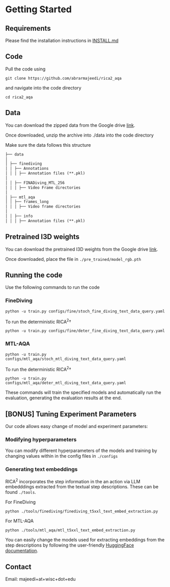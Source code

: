 
# Getting Started

  

## Requirements

Please find the installation instructions in [INSTALL.md](./INSTALL.md)

## Code
Pull the code using 

    git clone https://github.com/abrarmajeedi/rica2_aqa
 
 and navigate into the code directory
 

    cd rica2_aqa
  

## Data

You can download the zipped data from the Google drive [link](https://drive.google.com/file/d/1CjYtxnjHZzDkWDYrLMFbph9b-EZ8fdFT/view?usp=sharing).


Once downloaded, unzip the archive into ./data into the code directory


Make sure the data follows this structure
```markdown
├── data
│
│ ├── finediving
│ │ ├── Annotations
│ │ │ ├── Annotation files (**.pkl)
│
│ │ ├── FINADiving_MTL_256
│ │ │ ├── Video Frame directories
│
│ ├── mtl_aqa
│ │ ├── frames_long
│ │ │ ├── Video frame directories
│
│ │ ├── info
│ │ │ ├── Annotation files (**.pkl)
```

## Pretrained I3D weights

You can download the pretrained I3D weights from the Google drive [link](https://drive.google.com/file/d/1vi-C3V_i4Sy_4Y3yJLLeiGRzpz8Evvid/view?usp=sharing).


Once downloaded, place the file in `./pre_trained/model_rgb.pth`



## Running the code

Use the following commands to run the code

### FineDiving

    python -u train.py configs/fine/stoch_fine_diving_text_data_query.yaml

To run the deterministic  RICA<sup>2</sup>†

    python -u train.py configs/fine/deter_fine_diving_text_data_query.yaml
 
### MTL-AQA

    python -u train.py configs/mtl_aqa/stoch_mtl_diving_text_data_query.yaml

To run the deterministic  RICA<sup>2</sup>†

    python -u train.py configs/mtl_aqa/deter_mtl_diving_text_data_query.yaml


These commands will train the specified models and automatically run the evaluation, generating the evaluation results at the end.


## [BONUS] Tuning Experiment Parameters

Our code allows easy change of model and experiment parameters:

### Modifying  hyperparameters

You can modify different hyperparameters of the models and training by changing values within in the config files in `./configs`


### Generating text embeddings

RICA<sup>2</sup> incorporates the step information in the an action via LLM embedddings extracted from the textual step descriptions. These can be found `./tools`.

For FineDiving

    python ./tools/finediving/finediving_t5xxl_text_embed_extraction.py

For MTL-AQA

    python ./tools/mtl_aqa/mtl_t5xxl_text_embed_extraction.py


You can easily change the models used for extracting embeddings from the step descriptions by following the user-friendly [HuggingFace documentation](https://huggingface.co/docs).


## Contact

Email: majeedi+at+wisc+dot+edu
